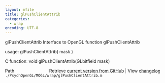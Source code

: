 ```yaml
---
layout: mfile
title: glPushClientAttrib
categories:
  - wrap
encoding: UTF-8
---
```


glPushClientAttrib  Interface to OpenGL function glPushClientAttrib

usage:  glPushClientAttrib( mask )

C function:  void glPushClientAttrib(GLbitfield mask)


<div class="code_header" style="text-align:right;">
  <span style="float:left;">Path&nbsp;&nbsp;</span> <span class="counter">Retrieve <a href=
  "https://raw.github.com/Psychtoolbox-3/Psychtoolbox-3/beta/./PsychOpenGL/MOGL/wrap/glPushClientAttrib.m">current version from GitHub</a> | View <a href=
  "https://github.com/Psychtoolbox-3/Psychtoolbox-3/commits/beta/./PsychOpenGL/MOGL/wrap/glPushClientAttrib.m">changelog</a></span>
</div>
<div class="code">
  <code>./PsychOpenGL/MOGL/wrap/glPushClientAttrib.m</code>
</div>
